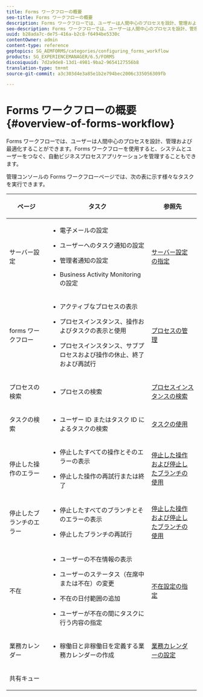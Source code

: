 ```yaml
---
title: Forms ワークフローの概要
seo-title: Forms ワークフローの概要
description: Forms ワークフローでは、ユーザーは人間中心のプロセスを設計、管理および最適化することができます。Forms ワークフローを使用すると、システムとユーザーをつなぐ、自動ビジネスプロセスアプリケーションを管理することもできます。
seo-description: Forms ワークフローでは、ユーザーは人間中心のプロセスを設計、管理および最適化することができます。Forms ワークフローを使用すると、システムとユーザーをつなぐ、自動ビジネスプロセスアプリケーションを管理することもできます。
uuid: b28ada7c-de75-416a-b2c8-f6494be5330c
contentOwner: admin
content-type: reference
geptopics: SG_AEMFORMS/categories/configuring_forms_workflow
products: SG_EXPERIENCEMANAGER/6.5/FORMS
discoiquuid: 7d2a9de8-13d1-4981-9ba2-9654127556b8
translation-type: tm+mt
source-git-commit: a3c303d4e3a85e1b2e794bec2006c335056309fb

---
```



# Forms ワークフローの概要 {#overview-of-forms-workflow}

Forms ワークフローでは、ユーザーは人間中心のプロセスを設計、管理および最適化することができます。Forms ワークフローを使用すると、システムとユーザーをつなぐ、自動ビジネスプロセスアプリケーションを管理することもできます。

管理コンソールの Forms ワークフローページでは、次の表に示す様々なタスクを実行できます。

<table>
 <thead>
  <tr>
   <th><p>ページ</p></th>
   <th><p>タスク</p></th>
   <th><p>参照先</p></th>
  </tr>
 </thead>
 <tbody>
  <tr>
   <td><p>サーバー設定</p></td>
   <td>
    <ul>
     <li><p>電子メールの設定</p></li>
     <li><p>ユーザーへのタスク通知の設定</p></li>
     <li><p>管理者通知の設定</p></li>
     <li><p>Business Activity Monitoring の設定 </p></li>
    </ul></td>
   <td><p><a href="/help/forms/using/admin-help/configuring-server-settings.md#configuring-server-settings">サーバー設定の指定</a></p></td>
  </tr>
  <tr>
   <td><p>forms ワークフロー</p></td>
   <td>
    <ul>
     <li><p>アクティブなプロセスの表示</p></li>
     <li><p>プロセスインスタンス、操作およびタスクの表示と使用</p></li>
     <li><p>プロセスインスタンス、サブプロセスおよび操作の休止、終了および再試行</p></li>
    </ul></td>
   <td><p><a href="/help/forms/using/admin-help/processes.md#managing-processes">プロセスの管理</a></p></td>
  </tr>
  <tr>
   <td><p>プロセスの検索</p></td>
   <td>
    <ul>
     <li><p>プロセスの検索</p></li>
    </ul></td>
   <td><p><a href="/help/forms/using/admin-help/searching-process-instances.md#searching-for-process-instances">プロセスインスタンスの検索</a></p></td>
  </tr>
  <tr>
   <td><p>タスクの検索</p></td>
   <td>
    <ul>
     <li><p>ユーザー ID またはタスク ID によるタスクの検索</p></li>
    </ul></td>
   <td><p><a href="/help/forms/using/admin-help/tasks.md#working-with-tasks">タスクの使用</a></p></td>
  </tr>
  <tr>
   <td><p>停止した操作のエラー</p></td>
   <td>
    <ul>
     <li><p>停止したすべての操作とそのエラーの表示</p></li>
     <li><p>停止した操作の再試行または終了</p></li>
    </ul></td>
   <td><p><a href="/help/forms/using/admin-help/stalled-operations-branches.md#working-with-stalled-operations-and-branches">停止した操作および停止したブランチの使用</a></p></td>
  </tr>
  <tr>
   <td><p>停止したブランチのエラー</p></td>
   <td>
    <ul>
     <li><p>停止したすべてのブランチとそのエラーの表示</p></li>
     <li><p>停止したブランチの再試行</p></li>
    </ul></td>
   <td><p><a href="/help/forms/using/admin-help/stalled-operations-branches.md#working-with-stalled-operations-and-branches">停止した操作および停止したブランチの使用</a></p></td>
  </tr>
  <tr>
   <td><p>不在</p></td>
   <td>
    <ul>
     <li><p>ユーザーの不在情報の表示</p></li>
     <li><p>ユーザーのステータス（在席中または不在）の変更</p></li>
     <li><p>不在の日付範囲の追加 </p></li>
     <li><p>ユーザーが不在の間にタスクに行う内容の指定</p></li>
    </ul></td>
   <td><p><a href="/help/forms/using/admin-help/configuring-out-office-settings.md#configuring-out-of-office-settings">不在設定の指定</a></p></td>
  </tr>
  <tr>
   <td><p>業務カレンダー</p></td>
   <td>
    <ul>
     <li><p>稼働日と非稼働日を定義する業務カレンダーの作成</p></li>
    </ul></td>
   <td><p><a href="/help/forms/using/admin-help/configuring-business-calendars.md#configuring-business-calendars">業務カレンダーの設定</a></p></td>
  </tr>
  <tr>
   <td><p>共有キュー</p></td>
   <td><p></p></td>
   <td><p></p></td>
  </tr>
 </tbody>
</table>

